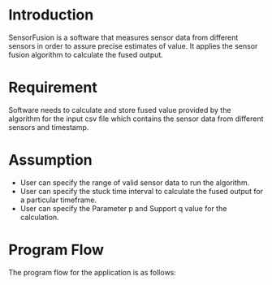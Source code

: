 # Introduction

SensorFusion is a software that measures sensor data from different sensors in order to assure precise estimates of value. It applies the sensor fusion algorithm to calculate the fused output.

# Requirement

Software needs to calculate and store fused value provided by the algorithm for the input csv file which contains the sensor data from different sensors and timestamp.

# Assumption

- User can specify the range of valid sensor data to run the algorithm.
- User can specify the stuck time interval to calculate the fused output for a particular timeframe.
- User can specify the Parameter p and Support q value for the calculation.

# Program Flow

The program flow for the application is as follows:

<!-- ![Diagram](http://jgraph.github.io/drawio-github/diagram.png)

<div align="center"><img src="https://github.com/flexplicateur/PerfectSense/blob/master/assets/perfectsense_logo.png?raw=true" /></div> -->

